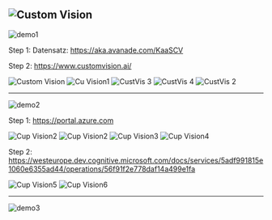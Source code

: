 ![Custom Vision](https://i.ibb.co/WgSVJT7/Kaa-S-Logo-transparent-gray.png)
-------------------------------------------------
![demo1](https://i.ibb.co/wRF09xR/demo1.png)

Step 1: Datensatz: https://aka.avanade.com/KaaSCV

Step 2: https://www.customvision.ai/

![Custom Vision](https://i.ibb.co/NWB8b0v/2019-05-22-11-11-54.png)
![Cu Vision1](https://i.ibb.co/CM8PJ63/sign-in.png)
![CustVis 3](https://i.ibb.co/WpCYwQ0/customvis2.png)
![CustVis 4](https://i.ibb.co/BNKnVTC/customvis3.png)
![CustVis 2](https://i.ibb.co/tqXR929/customvis.png)

---------------------------------------
![demo2](https://i.ibb.co/NmRGxTV/demo2.png)

Step 1: https://portal.azure.com 

![Cup Vision2](https://i.ibb.co/JdG1dJG/cv1.png)
![Cup Vision2](https://i.ibb.co/6X76FRY/cv2.png)
![Cup Vision3](https://i.ibb.co/MMGXjgg/cv3.png)
![Cup Vision4](https://i.ibb.co/tzKq1Mr/cv4.png)

Step 2:
https://westeurope.dev.cognitive.microsoft.com/docs/services/5adf991815e1060e6355ad44/operations/56f91f2e778daf14a499e1fa

![Cup Vision5](https://i.ibb.co/p6TLBxS/cv5.png)
![Cup Vision6](https://i.ibb.co/CH63CwY/cv6.png)


---------------------------------------
![demo3](https://i.ibb.co/c2VM4qc/demo3.png)
